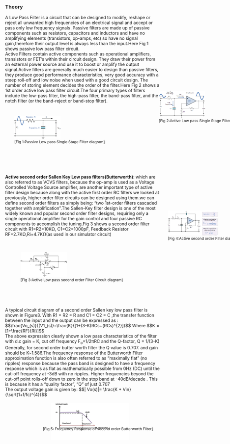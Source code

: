 ### Theory
<div>
A Low Pass Filter is a circuit that can be designed to modify, reshape or reject all unwanted high frequencies of an electrical signal and accept or pass only low frequency signals .Passive filters are made up of passive components such as resistors, capacitors and inductors and have no amplifying elements (transistors, op-amps, etc) so have no signal gain,therefore their output level is always less than the input.Here Fig 1 shows passive low pass filter circuit.</br>
Active Filters contain active components such as operational amplifiers, transistors or FET’s within their circuit design. They draw their power from an external power source and use it to boost or amplify the output signal.Active filters are generally much easier to design than passive filters, they produce good performance characteristics, very good accuracy with a steep roll-off and low noise when used with a good circuit design.
The number of storing element decides the order of the filter.Here Fig 2 shows a 1st order active low pass filter circuit.The four primary types of filters include the low-pass filter, the high-pass filter, the band-pass filter, and the notch filter (or the band-reject or band-stop filter).<br/>
<img alt="" src="images/fil5.gif" style="width:30%;height:30%;position:relative;top:40px;left:30px;">
<br><figcaption style="position:relative;top:40px;left:30px;font-size:12px;">
[Fig 1:Passive Low pass Single Stage Filter diagram]</figcaption>
<br><img alt="" src="images/filter-fil20.gif" style="width:30%;height:30%;position:relative;top:-150px;left:500px;">
<br><figcaption style="position:relative;top:-150px;left:500px;font-size:12px;">[Fig 2:Active Low pass Single Stage Filter diagram]</figcaption></br>
<b>Active second order Sallen Key Low pass filters(Butterworth): </b>which are also referred to as VCVS filters, because the op-amp is used as a Voltage Controlled Voltage Source amplifier, are another important type of active filter design because along with the active first order RC filters we looked at previously, 
higher order filter circuits can be designed using them.we can define second order filters as simply being: “two 1st-order filters cascaded together with amplification”.The Sallen-Key filter design is one of the most widely known and popular second order filter designs, requiring only a single operational amplifier for the gain control and four passive RC components to accomplish the tuning.Fig 3 shows a second order filter circuit with R1=R2=10KΩ, C1=C2=1000pF, Feedback Resistor RF=2.7KΩ,Ri=4.7KΩ(as used in our simulator circuit)</br> 
<img style="width:30%;height:30%;text-align:center;position:relative;top:50px;left:50px;" src="images/2ndorder.png">
<br><figcaption style="position:relative;top:50px;left:50px;font-size:12px;">[Fig 3:Active Low pass second order Filter Circuit diagram]</figcaption></br>
<img style="width:30%;height:30%;text-align:center;width:32%;height:32%;position:relative;top:-200px;left:530px;" src="images/filter-opamp77.gif">
<br><figcaption style="position:relative;top:-200px;left:530px;font-size:12px;">[Fig 4:Active second order Filter diagram ,Gain,Cutoff Frequency]</figcaption></br>
A typical circuit diagram of a second order Sallen key low pass filter is shown in Figure3. With R1 = R2 = R and C1 = C2 = C ,the transfer function between the input and the output can be expressed as :</br>
$$\frac{Vo_(s)}{(V1_(s)}=\frac{K}{[1+(3-K)RCs+(RCs)^{2}]}$$
Where $$K =[1+\frac{RF}{Ri}]$$</br>
The above expression clearly shown a low pass characteristics of the filter with
d.c gain = K, cut off frequency F<sub>o</sub>=1/2πRC and the Q-factor, Q = 1/(3-K)
</br>
Generally, for second order butter worth filter the Q value is 0.707. and gain should be K~1.586.The frequency response of the Butterworth Filter approximation function is also often referred to as “maximally flat” (no ripples) response because the pass band is designed to have a frequency response which is as flat as mathematically possible from 0Hz (DC) until the cut-off frequency at -3dB with no ripples. Higher frequencies beyond the cut-off point rolls-off down to zero in the stop band at -40dB/decade .
This is because it has a “quality factor”, “Q” of just 0.707</br>The output voltage gain is given by:
$$| Vo(s)|= \frac{K * Vin}{\sqrt(1+f/fc)^{4}}$$							
<br><img style="width:50%;height:50%;text-align:center;position:relative;top:20px;left:150px;" src="images/freq.jpg">
<br/><br><br><figcaption style="text-align:center;position:relative;top:-60px;left:50px;font-size:12px;">[Fig 5: Frequency Response of second order Butterworth Filter]</figcaption>
                     </p>					
                     </div>